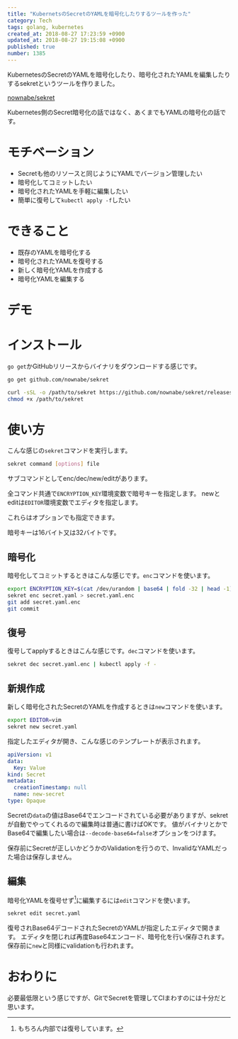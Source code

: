 ```yaml
---
title: "KubernetsのSecretのYAMLを暗号化したりするツールを作った"
category: Tech
tags: golang, kubernetes
created_at: 2018-08-27 17:23:59 +0900
updated_at: 2018-08-27 19:15:08 +0900
published: true
number: 1385
---
```


KubernetesのSecretのYAMLを暗号化したり、暗号化されたYAMLを編集したりするsekretというツールを作りました。

[nownabe/sekret](https://github.com/nownabe/sekret)

Kubernetes側のSecret暗号化の話ではなく、あくまでもYAMLの暗号化の話です。

# モチベーション

* Secretも他のリソースと同じようにYAMLでバージョン管理したい
* 暗号化してコミットしたい
* 暗号化されたYAMLを手軽に編集したい
* 簡単に復号して`kubectl apply -f`したい

# できること

* 既存のYAMLを暗号化する
* 暗号化されたYAMLを復号する
* 新しく暗号化YAMLを作成する
* 暗号化YAMLを編集する

# デモ

<script src="https://asciinema.org/a/MyvxqcN0oMbmGc8xAaJh4U2Fz.js" id="asciicast-MyvxqcN0oMbmGc8xAaJh4U2Fz" async></script>

# インストール

`go get`かGitHubリリースからバイナリをダウンロードする感じです。

```bash
go get github.com/nownabe/sekret
```

```bash
curl -sSL -o /path/to/sekret https://github.com/nownabe/sekret/releases/download/v1.1.0/sekret_linux_amd64
chmod +x /path/to/sekret
```

# 使い方

こんな感じの`sekret`コマンドを実行します。

```bash
sekret command [options] file
```

サブコマンドとしてenc/dec/new/editがあります。

全コマンド共通で`ENCRYPTION_KEY`環境変数で暗号キーを指定します。
newとeditは`EDITOR`環境変数でエディタを指定します。

これらはオプションでも指定できます。

暗号キーは16バイト又は32バイトです。

## 暗号化

暗号化してコミットするときはこんな感じです。`enc`コマンドを使います。

```bash
export ENCRYPTION_KEY=$(cat /dev/urandom | base64 | fold -32 | head -1)
sekret enc secret.yaml > secret.yaml.enc
git add secret.yaml.enc
git commit
```

## 復号

復号してapplyするときはこんな感じです。`dec`コマンドを使います。

```bash
sekret dec secret.yaml.enc | kubectl apply -f -
```

## 新規作成

新しく暗号化されたSecretのYAMLを作成するときは`new`コマンドを使います。

```bash
export EDITOR=vim
sekret new secret.yaml
```

指定したエディタが開き、こんな感じのテンプレートが表示されます。

```yaml
apiVersion: v1                                                                                                                                                                                                                                                        
data:                                                                                                                                                                                                                                                                 
  Key: Value                                                                                                                                                                                                                                                          
kind: Secret                                                                                                                                                                                                                                                          
metadata:                                                                                                                                                                                                                                                             
  creationTimestamp: null                                                                                                                                                                                                                                             
  name: new-secret                                                                                                                                                                                                                                                    
type: Opaque
```

Secretの`data`の値はBase64でエンコードされている必要がありますが、sekretが自動でやってくれるので編集時は普通に書けばOKです。
値がバイナリとかでBase64で編集したい場合は`--decode-base64=false`オプションをつけます。

保存前にSecretが正しいかどうかのValidationを行うので、InvalidなYAMLだった場合は保存しません。

## 編集

暗号化YAMLを復号せず[^1]に編集するには`edit`コマンドを使います。

```bash
sekret edit secret.yaml
```

復号されBase64デコードされたSecretのYAMLが指定したエディタで開きます。
エディタを閉じれば再度Base64エンコード、暗号化を行い保存されます。
保存前に`new`と同様にvalidationも行われます。

[^1]: もちろん内部では復号しています。

# おわりに

必要最低限という感じですが、GitでSecretを管理してCIまわすのには十分だと思います。
